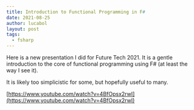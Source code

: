 ```yaml
---
title: Introduction to Functional Programming in F#
date: 2021-08-25
author: lucabol
layout: post
tags:
  - fsharp
---
```

Here is a new presentation I did for Future Tech 2021. It is a gentle introduction to the core of functional programming using F# (at least the way I see it).

It is likely too simplicistic for some, but hopefully useful to many.

[https://www.youtube.com/watch?v=4BfOpsx2rwI](https://www.youtube.com/watch?v=4BfOpsx2rwI)

